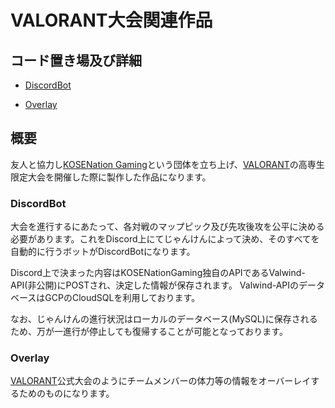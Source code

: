 # VALORANT大会関連作品

## コード置き場及び詳細

- [DiscordBot](https://github.com/KOSENation/discord-bot)

- [Overlay](https://github.com/UnknownSP/ValWind-Overlay)

## 概要

友人と協力し[KOSENation Gaming](https://kosenation.com/)という団体を立ち上げ、[VALORANT](https://playvalorant.com/ja-jp/)の高専生限定大会を開催した際に製作した作品になります。

### DiscordBot

大会を進行するにあたって、各対戦のマップピック及び先攻後攻を公平に決める必要があります。これをDiscord上にてじゃんけんによって決め、そのすべてを自動的に行うボットがDiscordBotになります。

Discord上で決まった内容はKOSENationGaming独自のAPIであるValwind-API(非公開)にPOSTされ、決定した情報が保存されます。 Valwind-APIのデータベースはGCPのCloudSQLを利用しております。

なお、じゃんけんの進行状況はローカルのデータベース(MySQL)に保存されるため、万が一進行が停止しても復帰することが可能となっております。

### Overlay

[VALORANT](https://playvalorant.com/ja-jp/)公式大会のようにチームメンバーの体力等の情報をオーバーレイするためのものになります。